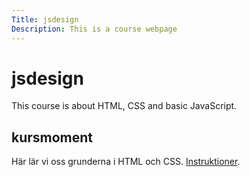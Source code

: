 ```yaml
---
Title: jsdesign
Description: This is a course webpage
---
```

jsdesign
==========================

This course is about HTML, CSS and basic JavaScript.



## kursmoment

Här lär vi oss grunderna i HTML och CSS. [Instruktioner](jsdesign/kmom01).
